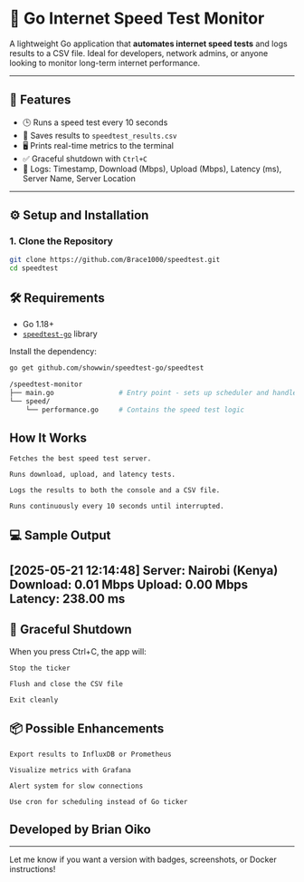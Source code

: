 # 📡 Go Internet Speed Test Monitor

A lightweight Go application that **automates internet speed tests** and logs results to a CSV file. Ideal for developers, network admins, or anyone looking to monitor long-term internet performance.

---

## 🚀 Features

- 🕒 Runs a speed test every 10 seconds
- 📁 Saves results to `speedtest_results.csv`
- 🖥️ Prints real-time metrics to the terminal
- ✅ Graceful shutdown with `Ctrl+C`
- 📍 Logs: Timestamp, Download (Mbps), Upload (Mbps), Latency (ms), Server Name, Server Location

---
## ⚙️ Setup and Installation

### 1. Clone the Repository

```bash
git clone https://github.com/Brace1000/speedtest.git
cd speedtest
```

## 🛠️ Requirements

- Go 1.18+
- [`speedtest-go`](https://github.com/showwin/speedtest-go) library

Install the dependency:
```bash
go get github.com/showwin/speedtest-go/speedtest

/speedtest-monitor
├── main.go                # Entry point - sets up scheduler and handles shutdown
└── speed/
    └── performance.go     # Contains the speed test logic

```

 ## How It Works

    Fetches the best speed test server.

    Runs download, upload, and latency tests.

    Logs the results to both the console and a CSV file.

    Runs continuously every 10 seconds until interrupted.

## 💻 Sample Output

[2025-05-21 12:14:48]
Server: Nairobi (Kenya)
Download: 0.01 Mbps
Upload: 0.00 Mbps
Latency: 238.00 ms
--------------------------------------------------


## 🧹 Graceful Shutdown

When you press Ctrl+C, the app will:

    Stop the ticker

    Flush and close the CSV file

    Exit cleanly

 ##   📦 Possible Enhancements

    Export results to InfluxDB or Prometheus

    Visualize metrics with Grafana

    Alert system for slow connections

    Use cron for scheduling instead of Go ticker

  ##  Developed by Brian Oiko


---

Let me know if you want a version with badges, screenshots, or Docker instructions!
